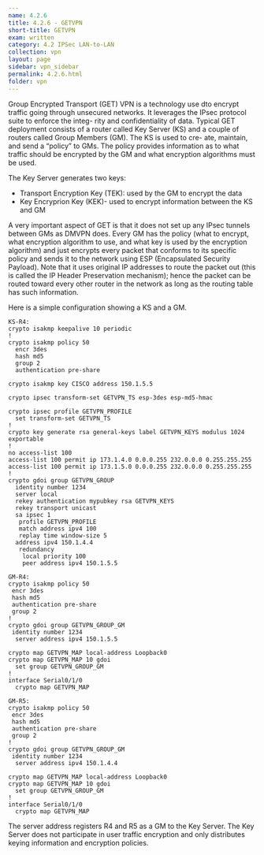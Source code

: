 ```yaml
---
name: 4.2.6
title: 4.2.6 - GETVPN
short-title: GETVPN
exam: written
category: 4.2 IPSec LAN-to-LAN
collection: vpn
layout: page
sidebar: vpn_sidebar
permalink: 4.2.6.html
folder: vpn
---
```

Group Encrypted Transport (GET) VPN is a technology use dto encrypt traffic going through unsecured networks. It leverages the IPsec protocol suite to enforce the integ- rity and confidentiality of data. Typical GET deployment consists of a router called Key Server (KS) and a couple of routers called Group Members (GM). The KS is used to cre- ate, maintain, and send a “policy” to GMs. The policy provides information as to what traffic should be encrypted by the GM and what encryption algorithms must be used.

The Key Server generates two keys:
- Transport Encryption Key (TEK): used by the GM to encrypt the data
- Key Encryprion Key (KEK)- used to encrypt information between the KS and GM

A very important aspect of GET is that it does not set up any IPsec tunnels between GMs as DMVPN does. Every GM has the policy (what to encrypt, what encryption algorithm to use, and what key is used by the encryption algorithm) and just encrypts every packet that conforms to its specific policy and sends it to the network using ESP (Encapsulated Security Payload). Note that it uses original IP addresses to route the packet out (this is called the IP Header Preservation mechanism); hence the packet can be routed toward every other router in the network as long as the routing table has such information.

Here is a simple configuration showing a KS and a GM.
```
KS-R4:
crypto isakmp keepalive 10 periodic
!
crypto isakmp policy 50
  encr 3des
  hash md5
  group 2
  authentication pre-share 

crypto isakmp key CISCO address 150.1.5.5

crypto ipsec transform-set GETVPN_TS esp-3des esp-md5-hmac 

crypto ipsec profile GETVPN_PROFILE
  set transform-set GETVPN_TS
!
crypto key generate rsa general-keys label GETVPN_KEYS modulus 1024 exportable
!
no access-list 100
access-list 100 permit ip 173.1.4.0 0.0.0.255 232.0.0.0 0.255.255.255
access-list 100 permit ip 173.1.5.0 0.0.0.255 232.0.0.0 0.255.255.255
!
crypto gdoi group GETVPN_GROUP
  identity number 1234
  server local
  rekey authentication mypubkey rsa GETVPN_KEYS
  rekey transport unicast
  sa ipsec 1
   profile GETVPN_PROFILE
   match address ipv4 100
   replay time window-size 5
  address ipv4 150.1.4.4
   redundancy
    local priority 100
    peer address ipv4 150.1.5.5
```
```
GM-R4:
crypto isakmp policy 50
 encr 3des
 hash md5
 authentication pre-share
 group 2
!
crypto gdoi group GETVPN_GROUP_GM
 identity number 1234
  server address ipv4 150.1.5.5

crypto map GETVPN_MAP local-address Loopback0
crypto map GETVPN_MAP 10 gdoi
  set group GETVPN_GROUP_GM
!
interface Serial0/1/0
  crypto map GETVPN_MAP 
```
```
GM-R5:
crypto isakmp policy 50
 encr 3des
 hash md5
 authentication pre-share
 group 2
!
crypto gdoi group GETVPN_GROUP_GM
 identity number 1234
  server address ipv4 150.1.4.4

crypto map GETVPN_MAP local-address Loopback0
crypto map GETVPN_MAP 10 gdoi
  set group GETVPN_GROUP_GM
!
interface Serial0/1/0
  crypto map GETVPN_MAP
```
The server address registers R4 and R5 as a GM to the Key Server. The Key Server does not participate in user traffic encryption and only distributes keying information and encryption policies.